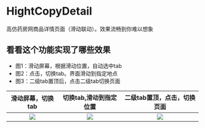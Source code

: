 # HightCopyDetail
高仿药房网商品详情页面（滑动联动）。效果流畅到你难以想象
## 看看这个功能实现了哪些效果
* 图1：滑动屏幕，根据滑动位置，自动选中tab
* 图2：点击，切换tab。界面滑动到指定地点
* 图3：二级tab置顶后，点击二级tab切换页面

|滑动屏幕，切换tab|切换tab,滑动到指定位置|二级tab置顶，点击，切换页面|
|:---:|:---:|:---:|
|![](https://github.com/lihangleo2/HightCopyDetail/blob/master/show_1.gif)|![](https://github.com/lihangleo2/HightCopyDetail/blob/master/show_2.gif)|![](https://github.com/lihangleo2/HightCopyDetail/blob/master/show_3.gif)
